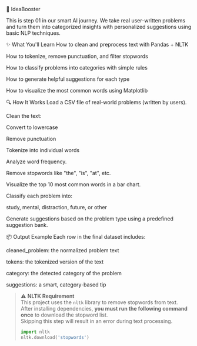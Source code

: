 🧠 IdeaBooster

This is step 01 in our smart AI journey.
We take real user-written problems and turn them into categorized insights with personalized suggestions using basic NLP techniques.

✨ What You'll Learn
How to clean and preprocess text with Pandas + NLTK

How to tokenize, remove punctuation, and filter stopwords

How to classify problems into categories with simple rules

How to generate helpful suggestions for each type

How to visualize the most common words using Matplotlib

🔍 How It Works
Load a CSV file of real-world problems (written by users).

Clean the text:

Convert to lowercase

Remove punctuation

Tokenize into individual words

Analyze word frequency.

Remove stopwords like "the", "is", "at", etc.

Visualize the top 10 most common words in a bar chart.

Classify each problem into:

study, mental, distraction, future, or other

Generate suggestions based on the problem type using a predefined suggestion bank.

📦 Output Example
Each row in the final dataset includes:

cleaned_problem: the normalized problem text

tokens: the tokenized version of the text

category: the detected category of the problem

suggestions: a smart, category-based tip


> ⚠️ **NLTK Requirement**  
> This project uses the `nltk` library to remove stopwords from text.  
> After installing dependencies, **you must run the following command once** to download the stopword list.  
> Skipping this step will result in an error during text processing.  
>  
> ```python  
> import nltk  
> nltk.download('stopwords')  
> ```
